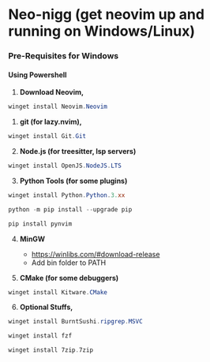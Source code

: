 # Neo-nigg (get neovim up and running on Windows/Linux)

### Pre-Requisites for Windows

#### Using Powershell

1. **Download Neovim,** 

```Powershell
winget install Neovim.Neovim
```

1. **git (for lazy.nvim),**

```Powershell
winget install Git.Git
```

2. **Node.js (for treesitter, lsp servers)**

```Powershell
winget install OpenJS.NodeJS.LTS
```

3. **Python Tools (for some plugins)**

```Powershell
winget install Python.Python.3.xx

python -m pip install --upgrade pip

pip install pynvim
```

4. **MinGW**

     * https://winlibs.com/#download-release
     * Add bin folder to PATH

5. **CMake (for some debuggers)**

```Powershell
winget install Kitware.CMake
```

6. **Optional Stuffs,**

```Powershell
winget install BurntSushi.ripgrep.MSVC

winget install fzf

winget install 7zip.7zip
```

